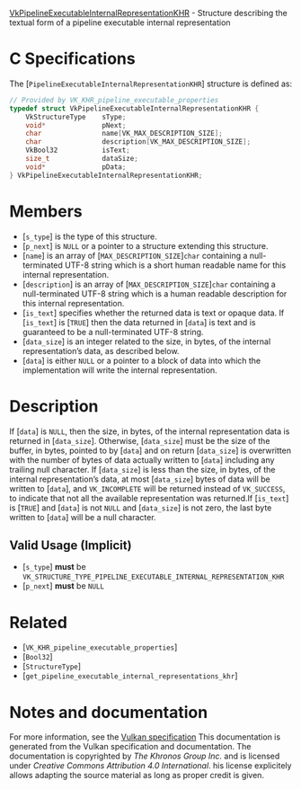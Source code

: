[VkPipelineExecutableInternalRepresentationKHR](https://www.khronos.org/registry/vulkan/specs/1.3-extensions/man/html/VkPipelineExecutableInternalRepresentationKHR.html) - Structure describing the textual form of a pipeline executable internal representation

# C Specifications
The [`PipelineExecutableInternalRepresentationKHR`] structure is defined
as:
```c
// Provided by VK_KHR_pipeline_executable_properties
typedef struct VkPipelineExecutableInternalRepresentationKHR {
    VkStructureType    sType;
    void*              pNext;
    char               name[VK_MAX_DESCRIPTION_SIZE];
    char               description[VK_MAX_DESCRIPTION_SIZE];
    VkBool32           isText;
    size_t             dataSize;
    void*              pData;
} VkPipelineExecutableInternalRepresentationKHR;
```

# Members
- [`s_type`] is the type of this structure.
- [`p_next`] is `NULL` or a pointer to a structure extending this structure.
- [`name`] is an array of [`MAX_DESCRIPTION_SIZE`]`char` containing a null-terminated UTF-8 string which is a short human readable name for this internal representation.
- [`description`] is an array of [`MAX_DESCRIPTION_SIZE`]`char` containing a null-terminated UTF-8 string which is a human readable description for this internal representation.
- [`is_text`] specifies whether the returned data is text or opaque data. If [`is_text`] is [`TRUE`] then the data returned in [`data`] is text and is guaranteed to be a null-terminated UTF-8 string.
- [`data_size`] is an integer related to the size, in bytes, of the internal representation’s data, as described below.
- [`data`] is either `NULL` or a pointer to a block of data into which the implementation will write the internal representation.

# Description
If [`data`] is `NULL`, then the size, in bytes, of the internal
representation data is returned in [`data_size`].
Otherwise, [`data_size`] must be the size of the buffer, in bytes, pointed
to by [`data`] and on return [`data_size`] is overwritten with the
number of bytes of data actually written to [`data`] including any
trailing null character.
If [`data_size`] is less than the size, in bytes, of the internal
representation’s data, at most [`data_size`] bytes of data will be written
to [`data`], and `VK_INCOMPLETE` will be returned instead of
`VK_SUCCESS`, to indicate that not all the available representation was
returned.If [`is_text`] is [`TRUE`] and [`data`] is not `NULL` and
[`data_size`] is not zero, the last byte written to [`data`] will be a
null character.
## Valid Usage (Implicit)
-  [`s_type`] **must**  be `VK_STRUCTURE_TYPE_PIPELINE_EXECUTABLE_INTERNAL_REPRESENTATION_KHR`
-  [`p_next`] **must**  be `NULL`

# Related
- [`VK_KHR_pipeline_executable_properties`]
- [`Bool32`]
- [`StructureType`]
- [`get_pipeline_executable_internal_representations_khr`]

# Notes and documentation
For more information, see the [Vulkan specification](https://www.khronos.org/registry/vulkan/specs/1.3-extensions/html/vkspec.html)
This documentation is generated from the Vulkan specification and documentation.
The documentation is copyrighted by *The Khronos Group Inc.* and is licensed under *Creative Commons Attribution 4.0 International*.
his license explicitely allows adapting the source material as long as proper credit is given.
        
